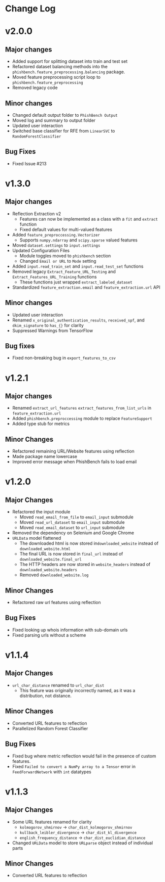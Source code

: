 # Change Log

# v2.0.0

## Major changes
* Added support for splitting dataset into train and test set
* Refactored dataset balancing methods into the `phishbench.feature_preprocessing.balancing` package.
* Moved feature preprocessing script loop to `phishbench.feature_preprocessing`
* Removed legacy code

## Minor changes
* Changed default output folder to `PhishBench Output` 
* Moved log and summary to output folder
* Updated user interaction
* Switched base classifier for RFE from `LinearSVC` to `RandomForestClassifier`

## Bug Fixes 
* Fixed Issue #213

# v1.3.0

## Major changes 
* Reflection Extraction v2
   * Features can now be implemented as a class with a `fit` and `extract` function
   * Fixed default values for multi-valued features
* Added `feature_preproccessing.Vectorizer`
   * Supports `numpy.ndarray` and `scipy.sparse` valued features 
* Moved `dataset.settings` to `input.settings`
* Updated Configuration Files
    * Module toggles moved to `phishbench` section
    * Changed `Email or URL` to `Mode` setting 
* Added `input.read_train_set` and `input.read_test_set` functions
* Removed legacy `Extract_Feature_URL_Testing` and `Extract_Features_URL_Training` functions
    * These functions just wrapped `extract_labeled_dataset`
* Standardized `feature_extraction.email` and `feature_extraction.url` API

## Minor changes 
* Updated user interaction
* Renamed `x_original_authentication_results`, `received_spf`, and `dkim_signature` to `has_{}` for clarity
* Suppressed Warnings from TensorFlow

## Bug fixes
* Fixed non-breaking bug in `export_features_to_csv`

# v1.2.1
## Major changes
* Renamed `extract_url_features` `extract_features_from_list_urls` in `feature_extraction.url`
* Added `phishbench.preproccessing` module to replace `FeatureSupport`
* Added type stub for metrics

## Minor Changes
* Refactored remaining URL/Website features using reflection
* Made package name lowercase
* Improved error message when PhishBench fails to load email

# v1.2.0

## Major Changes
* Refactored the input module
    * Moved `read_email_from_file` to `email_input` submodule
    * Moved `read_url_dataset` to `email_input` submodule
    * Moved `read_email_dataset` to `url_input` submodule
* Removed the dependency on Selenium and Google Chrome
* `URLData` model flattened
    * The downloaded html is now stored in`downloaded_website` instead of `downloaded_website.html` 
    * The final URL is now stored in `final_url` instead of `downloaded_website.final_url`
    * The HTTP headers are now stored in `website_headers` instead of `downloaded_website.headers`
    * Removed `downloaded_website.log`
    
## Minor Changes
* Refactored raw url features using reflection
    
## Bug Fixes
* Fixed looking up whois information with sub-domain urls
* Fixed parsing urls without a scheme

# v1.1.4

## Major Changes

* `url_char_distance` renamed to `url_char_dist`
    * This feature was originally incorrectly named, as it was a distribution, not distance.

## Minor Changes

* Converted URL features to reflection
* Parallelized Random Forest Classifier

## Bug Fixes

* Fixed bug where metric reflection would fail in the presence of custom features. 
* Fixed `Failed to convert a NumPy array to a Tensor` error in `FeedForwardNetwork` with `int` datatypes

# v1.1.3

## Major Changes

* Some URL features renamed for clarity
  * `kolmogorov_shmirnov` -> `char_dist_kolmogorov_shmirnov`
  * `kullback_leibler_divergence` -> `char_dist_kl_divergence`
  * `english_frequency_distance` -> `char_dist_euclidian_distance`
* Changed `URLData` model to store  `URLparse` object instead of individual parts

## Minor Changes

* Converted URL features to reflection 
